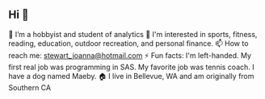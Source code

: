 ## Hi 👋
🔭 I’m a hobbyist and student of analytics
🌱 I'm interested in sports, fitness, reading, education, outdoor recreation, and personal finance.
📫 How to reach me: stewart_joanna@hotmail.com
⚡ Fun facts: I'm left-handed. My first real job was programming in SAS. My favorite job was tennis coach. I have a dog named Maeby.
🏠 I live in Bellevue, WA and am originally from Southern CA
